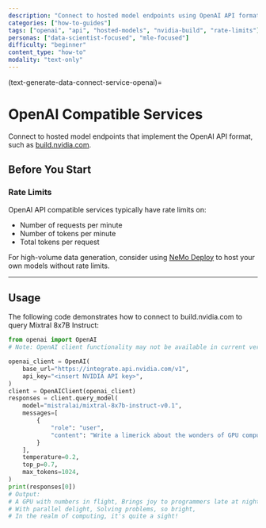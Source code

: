 ```yaml
---
description: "Connect to hosted model endpoints using OpenAI API format including build.nvidia.com and other compatible services"
categories: ["how-to-guides"]
tags: ["openai", "api", "hosted-models", "nvidia-build", "rate-limits"]
personas: ["data-scientist-focused", "mle-focused"]
difficulty: "beginner"
content_type: "how-to"
modality: "text-only"
---
```


(text-generate-data-connect-service-openai)=
# OpenAI Compatible Services

Connect to hosted model endpoints that implement the OpenAI API format, such as [build.nvidia.com](https://build.nvidia.com/explore/discover).

## Before You Start

### Rate Limits

OpenAI API compatible services typically have rate limits on:

- Number of requests per minute
- Number of tokens per minute
- Total tokens per request

For high-volume data generation, consider using [NeMo Deploy](nemo-deploy) to host your own models without rate limits.

---

## Usage

The following code demonstrates how to connect to build.nvidia.com to query Mixtral 8x7B Instruct:

```python
from openai import OpenAI
# Note: OpenAI client functionality may not be available in current version

openai_client = OpenAI(
    base_url="https://integrate.api.nvidia.com/v1",
    api_key="<insert NVIDIA API key>",
)
client = OpenAIClient(openai_client)
responses = client.query_model(
    model="mistralai/mixtral-8x7b-instruct-v0.1",
    messages=[
        {
            "role": "user",
            "content": "Write a limerick about the wonders of GPU computing.",
        }
    ],
    temperature=0.2,
    top_p=0.7,
    max_tokens=1024,
)
print(responses[0])
# Output:
# A GPU with numbers in flight, Brings joy to programmers late at night.
# With parallel delight, Solving problems, so bright,
# In the realm of computing, it's quite a sight!
```
